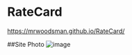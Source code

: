 # RateCard

https://mrwoodsman.github.io/RateCard/

##Site Photo
![image](https://user-images.githubusercontent.com/62749434/195845911-c0138b2d-56ee-4b01-9f1d-4f730208a0aa.png)
